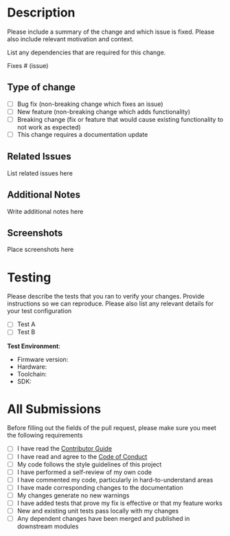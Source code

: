 
# Description

Please include a summary of the change and which issue is fixed. Please also include relevant motivation and context. 

List any dependencies that are required for this change.

Fixes # (issue)

## Type of change

- [ ] Bug fix (non-breaking change which fixes an issue)
- [ ] New feature (non-breaking change which adds functionality)
- [ ] Breaking change (fix or feature that would cause existing functionality to not work as expected)
- [ ] This change requires a documentation update

## Related Issues

List related issues here

## Additional Notes

Write additional notes here

## Screenshots

Place screenshots here

# Testing

Please describe the tests that you ran to verify your changes. Provide instructions so we can reproduce. Please also list any relevant details for your test configuration

- [ ] Test A
- [ ] Test B

**Test Environment**:
* Firmware version:
* Hardware:
* Toolchain:
* SDK:

# All Submissions

Before filling out the fields of the pull request, please make sure you meet the following requirements

* [ ] I have read the [Contributor Guide](../../CONTRIBUTING.md)
* [ ] I have read and agree to the [Code of Conduct](../../CODE_OF_CONDUCT.md)
* [ ] My code follows the style guidelines of this project
* [ ] I have performed a self-review of my own code
* [ ] I have commented my code, particularly in hard-to-understand areas
* [ ] I have made corresponding changes to the documentation
* [ ] My changes generate no new warnings
* [ ] I have added tests that prove my fix is effective or that my feature works
* [ ] New and existing unit tests pass locally with my changes
* [ ] Any dependent changes have been merged and published in downstream modules
